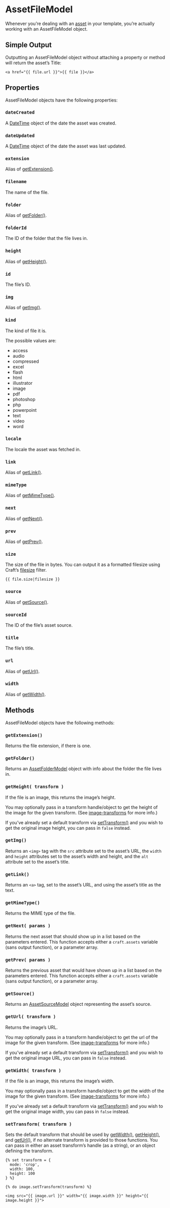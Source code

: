 # AssetFileModel

Whenever you’re dealing with an [asset](../assets.md) in your template, you’re actually working with an AssetFileModel object.

## Simple Output

Outputting an AssetFileModel object without attaching a property or method will return the asset’s Title:

```twig
<a href="{{ file.url }}">{{ file }}</a>
```

## Properties

AssetFileModel objects have the following properties:

### `dateCreated`

A [DateTime](datetime.md) object of the date the asset was created.

### `dateUpdated`

A [DateTime](datetime.md) object of the date the asset was last updated.

### `extension`

Alias of [getExtension()](#getextension).

### `filename`

The name of the file.

### `folder`

Alias of [getFolder()](#getfolder).

### `folderId`

The ID of the folder that the file lives in.

### `height`

Alias of [getHeight()](#getheight).

### `id`

The file’s ID.

### `img`

Alias of [getImg()](#getimg).

### `kind`

The kind of file it is.

The possible values are:

* access
* audio
* compressed
* excel
* flash
* html
* illustrator
* image
* pdf
* photoshop
* php
* powerpoint
* text
* video
* word

### `locale`

The locale the asset was fetched in.

### `link`

Alias of [getLink()](#getlink).

### `mimeType`

Alias of [getMimeType()](#getmimetype).

### `next`

Alias of [getNext()](#getnext).

### `prev`

Alias of [getPrev()](#getprev).

### `size`

The size of the file in bytes. You can output it as a formatted filesize using Craft’s [filesize](filters.md#filesize) filter.

```twig
{{ file.size|filesize }}
```

### `source`

Alias of [getSource()](#getsource).

### `sourceId`

The ID of the file’s asset source.

### `title`

The file’s title.

### `url`

Alias of [getUrl()](#geturl).

### `width`

Alias of [getWidth()](#getwidth).


## Methods

AssetFileModel objects have the following methods:

### `getExtension()`

Returns the file extension, if there is one.

### `getFolder()`

Returns an [AssetFolderModel](assetfoldermodel.md) object with info about the folder the file lives in.

### `getHeight( transform )`

If the file is an image, this returns the image’s height.

You may optionally pass in a transform handle/object to get the height of the image for the given transform. (See [image-transforms](../image-transforms.md) for more info.)

If you’ve already set a default transform via [setTransform()](#settransform) and you wish to get the original image height, you can pass in `false` instead.

### `getImg()`

Returns an `<img>` tag with the `src` attribute set to the asset’s URL, the `width` and `height` attributes set to the asset’s width and height, and the `alt` attribute set to the asset’s title.

### `getLink()`

Returns an `<a>` tag, set to the asset’s URL, and using the asset’s title as the text.

### `getMimeType()`

Returns the MIME type of the file.

### `getNext( params )`

Returns the next asset that should show up in a list based on the parameters entered. This function accepts either a `craft.assets` variable (sans output function), or a parameter array.

### `getPrev( params )`

Returns the previous asset that would have shown up in a list based on the parameters entered. This function accepts either a `craft.assets` variable (sans output function), or a parameter array.

### `getSource()`

Returns an [AssetSourceModel](assetsourcemodel.md) object representing the asset’s source.

### `getUrl( transform )`

Returns the image’s URL.

You may optionally pass in a transform handle/object to get the url of the image for the given transform. (See [image-transforms](../image-transforms.md) for more info.)

If you’ve already set a default transform via [setTransform()](#settransform) and you wish to get the original image URL, you can pass in `false` instead.

### `getWidth( transform )`

If the file is an image, this returns the image’s width.

You may optionally pass in a transform handle/object to get the width of the image for the given transform. (See [image-transforms](../image-transforms.md) for more info.)

If you’ve already set a default transform via [setTransform()](#settransform) and you wish to get the original image width, you can pass in `false` instead.

### `setTransform( transform )`

Sets the default transform that should be used by [getWidth()](#getwidth), [getHeight()](#getheight), and [getUrl()](#geturl), if no alternate transform is provided to those functions. You can pass in either an asset transform’s handle (as a string), or an object defining the transform.

```twig
{% set transform = {
  mode: 'crop',
  width: 100,
  height: 100
} %}

{% do image.setTransform(transform) %}

<img src="{{ image.url }}" width="{{ image.width }}" height="{{ image.height }}">
```

